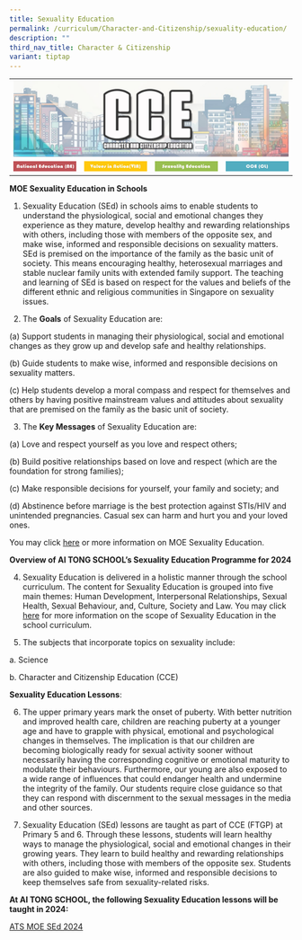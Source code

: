 ```yaml
---
title: Sexuality Education
permalink: /curriculum/Character-and-Citizenship/sexuality-education/
description: ""
third_nav_title: Character & Citizenship
variant: tiptap
---
```

<table style="minWidth: 100px">
<colgroup>
<col>
<col>
<col>
<col>
</colgroup>
<tbody>
<tr>
<td rowspan="1" colspan="4">
<div class="isomer-image-wrapper">
<img style="width:100%" height="auto" width="100%" src="/images/ATS_CCE.jpeg">
</div>
</td>
</tr>
<tr>
<td rowspan="1" colspan="1"><a class="isomer-image-wrapper" href="https://www.aitong.moe.edu.sg/curriculum/Character-and-Citizenship/national-education/"><img style="width:100%" height="auto" width="100%" src="/images/NE.jpeg"></a>
</td>
<td rowspan="1" colspan="1"><a class="isomer-image-wrapper" href="https://www.aitong.moe.edu.sg/curriculum/Character-and-Citizenship/via/"><img style="width:100%" height="auto" width="100%" src="/images/VIA.jpeg"></a>
</td>
<td rowspan="1" colspan="1"><a class="isomer-image-wrapper" href="https://www.aitong.moe.edu.sg/curriculum/Character-and-Citizenship/sexuality-education/"><img style="width:100%" height="auto" width="100%" src="/images/SE.jpeg"></a>
</td>
<td rowspan="1" colspan="1"><a class="isomer-image-wrapper" href="https://www.aitong.moe.edu.sg/curriculum/Character-and-Citizenship/cce-cl/"><img style="width:100%" height="auto" width="100%" src="/images/CCECL.jpeg"></a>
</td>
</tr>
</tbody>
</table>
<p><strong>MOE Sexuality Education in Schools</strong>
</p>
<ol>
<li>
<p>Sexuality Education (SEd) in schools aims to enable students to understand
the physiological, social and emotional changes they experience as they
mature, develop healthy and rewarding relationships with others, including
those with members of the opposite sex, and make wise, informed and responsible
decisions on sexuality matters. SEd is premised on the importance of the
family as the basic unit of society. This means encouraging healthy, heterosexual
marriages and stable nuclear family units with extended family support.
The teaching and learning of SEd is based on respect for the values and
beliefs of the different ethnic and religious communities in Singapore
on sexuality issues.</p>
</li>
<li>
<p>The <strong>Goals</strong> of Sexuality Education are:</p>
</li>
</ol>
<p>(a) Support students in managing their physiological, social and emotional
changes as they grow up and develop safe and healthy relationships.</p>
<p>(b) Guide students to make wise, informed and responsible decisions on
sexuality matters.</p>
<p>(c) Help students develop a moral compass and respect for themselves and
others by having positive mainstream values and attitudes about sexuality
that are premised on the family as the basic unit of society.</p>
<ol start="3" data-tight="true" class="tight">
<li>
<p>The <strong>Key Messages</strong> of Sexuality Education are:</p>
</li>
</ol>
<p>(a) Love and respect yourself as you love and respect others;</p>
<p>(b) Build positive relationships based on love and respect (which are
the foundation for strong families);</p>
<p>(c) Make responsible decisions for yourself, your family and society;
and</p>
<p>(d) Abstinence before marriage is the best protection against STIs/HIV
and unintended pregnancies. Casual sex can harm and hurt you and your loved
ones.</p>
<p>You may click <a href="https://go.gov.sg/moe-sexuality-education" rel="noopener noreferrer nofollow" target="_blank">here</a> or
more information on MOE Sexuality Education.</p>
<p><strong>Overview of AI TONG SCHOOL’s Sexuality Education Programme for 2024</strong>
</p>
<ol start="4">
<li>
<p>Sexuality Education is delivered in a holistic manner through the school
curriculum. The content for Sexuality Education is grouped into five main
themes: Human Development, Interpersonal Relationships, Sexual Health,
Sexual Behaviour, and, Culture, Society and Law. You may click <a href="https://go.gov.sg/moe-sexuality-education-scope" rel="noopener noreferrer nofollow" target="_blank">here</a> for
more information on the scope of Sexuality Education in the school curriculum.</p>
</li>
<li>
<p>The subjects that incorporate topics on sexuality include:</p>
</li>
</ol>
<p>a. Science</p>
<p>b. Character and Citizenship Education (CCE)</p>
<p><strong>Sexuality Education Lessons</strong>:</p>
<ol start="6" data-tight="true" class="tight">
<li>
<p>The upper primary years mark the onset of puberty. With better nutrition
and improved health care, children are reaching puberty at a younger age
and have to grapple with physical, emotional and psychological changes
in themselves. The implication is that our children are becoming biologically
ready for sexual activity sooner without necessarily having the corresponding
cognitive or emotional maturity to modulate their behaviours. Furthermore,
our young are also exposed to a wide range of influences that could endanger
health and undermine the integrity of the family. Our students require
close guidance so that they can respond with discernment to the sexual
messages in the media and other sources.</p>
</li>
<li>
<p>Sexuality Education (SEd) lessons are taught as part of CCE (FTGP) at
Primary 5 and 6. Through these lessons, students will learn healthy ways
to manage the physiological, social and emotional changes in their growing
years. They learn to build healthy and rewarding relationships with others,
including those with members of the opposite sex. Students are also guided
to make wise, informed and responsible decisions to keep themselves safe
from sexuality-related risks.</p>
</li>
</ol>
<p><strong>At AI TONG SCHOOL, the following Sexuality Education lessons will be taught in 2024:</strong>
</p>
<p><a href="/files/ATS_MOE_SEd_2024.pdf" rel="noopener noreferrer nofollow" target="_blank">ATS MOE SEd 2024</a>
</p>